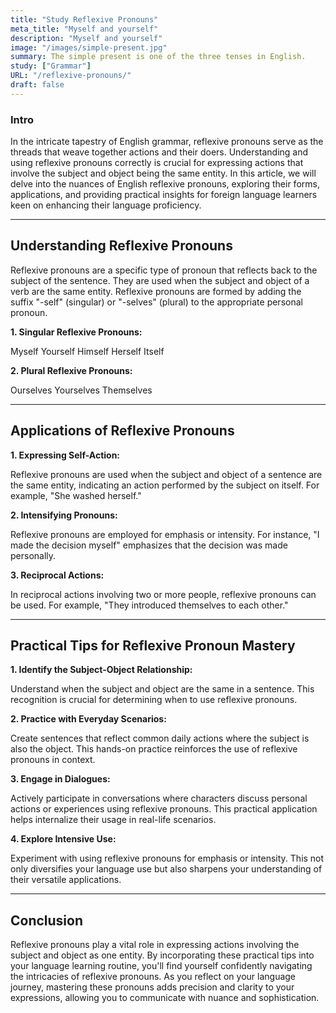 ```yaml
---
title: "Study Reflexive Pronouns"
meta_title: "Myself and yourself"
description: "Myself and yourself"
image: "/images/simple-present.jpg"
summary: The simple present is one of the three tenses in English.
study: ["Grammar"]
URL: "/reflexive-pronouns/"
draft: false
---
```


### Intro 

In the intricate tapestry of English grammar, reflexive pronouns serve as the threads that weave together actions and their doers. Understanding and using reflexive pronouns correctly is crucial for expressing actions that involve the subject and object being the same entity. In this article, we will delve into the nuances of English reflexive pronouns, exploring their forms, applications, and providing practical insights for foreign language learners keen on enhancing their language proficiency.

<hr>

## Understanding Reflexive Pronouns

Reflexive pronouns are a specific type of pronoun that reflects back to the subject of the sentence. They are used when the subject and object of a verb are the same entity. Reflexive pronouns are formed by adding the suffix "-self" (singular) or "-selves" (plural) to the appropriate personal pronoun.

**1. Singular Reflexive Pronouns:**

Myself
Yourself
Himself
Herself
Itself

**2. Plural Reflexive Pronouns:**

Ourselves
Yourselves
Themselves

<hr>

## Applications of Reflexive Pronouns

**1. Expressing Self-Action:**

Reflexive pronouns are used when the subject and object of a sentence are the same entity, indicating an action performed by the subject on itself. For example, "She washed herself."

**2. Intensifying Pronouns:**

Reflexive pronouns are employed for emphasis or intensity. For instance, "I made the decision myself" emphasizes that the decision was made personally.

**3. Reciprocal Actions:**

In reciprocal actions involving two or more people, reflexive pronouns can be used. For example, "They introduced themselves to each other."

<hr>

## Practical Tips for Reflexive Pronoun Mastery

**1. Identify the Subject-Object Relationship:**

Understand when the subject and object are the same in a sentence. This recognition is crucial for determining when to use reflexive pronouns.

**2. Practice with Everyday Scenarios:**

Create sentences that reflect common daily actions where the subject is also the object. This hands-on practice reinforces the use of reflexive pronouns in context.

**3. Engage in Dialogues:**

Actively participate in conversations where characters discuss personal actions or experiences using reflexive pronouns. This practical application helps internalize their usage in real-life scenarios.

**4. Explore Intensive Use:**

Experiment with using reflexive pronouns for emphasis or intensity. This not only diversifies your language use but also sharpens your understanding of their versatile applications.

<hr>

## Conclusion

Reflexive pronouns play a vital role in expressing actions involving the subject and object as one entity. By incorporating these practical tips into your language learning routine, you'll find yourself confidently navigating the intricacies of reflexive pronouns. As you reflect on your language journey, mastering these pronouns adds precision and clarity to your expressions, allowing you to communicate with nuance and sophistication.